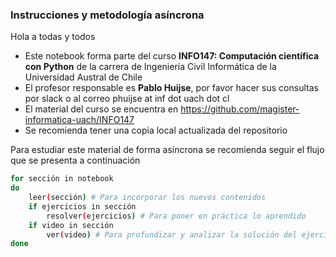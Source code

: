 ### Instrucciones  y metodología asíncrona
Hola a todas y todos

- Este notebook forma parte del curso **INFO147: Computación científica con Python** de la carrera de Ingeniería Civil Informática de la Universidad Austral de Chile
- El profesor responsable es **Pablo Huijse**, por favor hacer sus consultas por slack o al correo phuijse at inf dot uach dot cl
- El material del curso se encuentra en https://github.com/magister-informatica-uach/INFO147 
- Se recomienda tener una copia local actualizada del repositorio


Para estudiar este material de forma asíncrona se recomienda seguir el flujo que se presenta a continuación

```bash 
for sección in notebook
do
    leer(sección) # Para incorporar los nuevos contenidos
    if ejercicios in sección
        resolver(ejercicios) # Para poner en práctica lo aprendido
    if video in sección
        ver(video) # Para profundizar y analizar la solución del ejercicio
done
```
